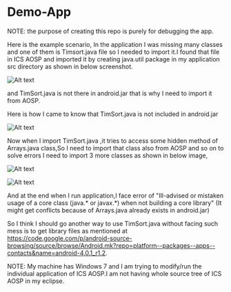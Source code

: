 Demo-App
========

NOTE: the purpose of creating this repo is purely for debugging the app.

Here is the example scenario, In the application I was missing many classes and one of them is Timsort.java file so I needed to import it.I found that file in ICS AOSP and imported it by creating java.util package in my application src directory as shown in below screenshot.

![Alt text](http://thumbnails102.imagebam.com/25100/16445b250997206.jpg "")


and TimSort.java is not there in android.jar that is why I need to import it from AOSP.

Here is how I came to know that TimSort.java is not included in android.jar

![Alt text](http://thumbnails106.imagebam.com/25099/2b52d9250989643.jpg "")


Now when I import TimSort.java ,it tries to access some hidden method of Arrays.java class,So I need to import that class also from AOSP and so on to solve errors I need to import 3 more classes as shown in below image,

![Alt text](http://thumbnails105.imagebam.com/25100/0ba594250995720.jpg "")

![Alt text](http://thumbnails106.imagebam.com/25100/eea749250994970.jpg "")


And at the end when I run application,I face error of "Ill-advised or mistaken usage of a core class (java.* or javax.*)
when not building a core library" (It might get conflicts because of Arrays.java already exists in android.jar)

So I think I should go another way to use TimSort.java without facing such mess is to get library files as mentioned at https://code.google.com/p/android-source-browsing/source/browse/Android.mk?repo‌​=platform--packages--apps--contacts&name=android-4.0.1_r1.2.



NOTE: My machine has Windows 7 and I am trying to modify/run the individual application of ICS AOSP.I am not having whole source tree of ICS AOSP in my eclipse.









